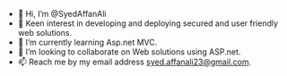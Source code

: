 - 👋 Hi, I’m @SyedAffanAli
- 👀 Keen interest in developing and deploying secured and user friendly web solutions.
- 🌱 I’m currently learning Asp.net MVC. 
- 💞️ I’m looking to collaborate on Web solutions using ASP.net.
- 📫 Reach me by my email address syed.affanali23@gmail.com.

<!---
SyedAffanAli/SyedAffanAli is a ✨ special ✨ repository because its `README.md` (this file) appears on your GitHub profile.
You can click the Preview link to take a look at your changes.
--->

